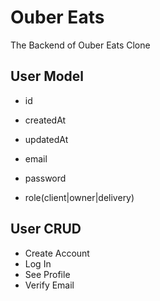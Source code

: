 # Ouber Eats #

The Backend of Ouber Eats Clone

## User Model

- id
- createdAt
- updatedAt

- email
- password
- role(client|owner|delivery)

## User CRUD

- Create Account
- Log In
- See Profile
- Verify Email

